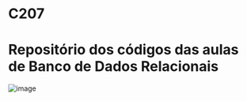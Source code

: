# C207
# Repositório dos códigos das aulas de Banco de Dados Relacionais

![image](https://github.com/PauloLuczensky/C207/assets/99833304/187022b9-66e9-4594-87f8-2538e19ea099)

